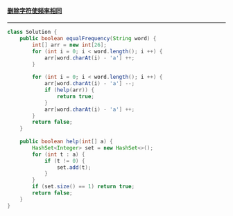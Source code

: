 #### <a href="https://leetcode.cn/problems/remove-letter-to-equalize-frequency/">删除字符使频率相同</a>

------------------

```java
class Solution {
    public boolean equalFrequency(String word) {
        int[] arr = new int[26];
        for (int i = 0; i < word.length(); i ++) {
            arr[word.charAt(i) - 'a'] ++;
        }
        
        for (int i = 0; i < word.length(); i ++) {
            arr[word.charAt(i) - 'a'] --;
            if (help(arr)) {
                return true;
            }
            arr[word.charAt(i) - 'a'] ++;
        }
        return false;
    }
    
    public boolean help(int[] a) {
        HashSet<Integer> set = new HashSet<>();
        for (int t : a) {
            if (t != 0) {
                set.add(t);
            }
        }
        if (set.size() == 1) return true;
        return false;
    }
}
```


